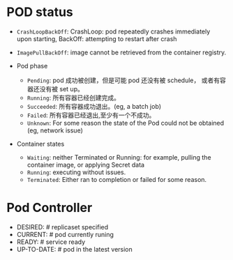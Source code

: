 # POD status

- `CrashLoopBackOff`: CrashLoop: pod repeatedly crashes immediately upon starting, BackOff: attempting to restart after crash
- `ImagePullBackOff`: image cannot be retrieved from the container registry.

- Pod phase

  - `Pending`: pod 成功被创建，但是可能 pod 还没有被 schedule， 或者有容器还没有被 set up。
  - `Running`: 所有容器已经创建完成。
  - `Succeeded`: 所有容器成功退出。(eg, a batch job)
  - `Failed`: 所有容器已经退出,至少有一个不成功。
  - `Unknown`: For some reason the state of the Pod could not be obtained (eg, network issue)

- Container states

  - `Waiting`: neither Terminated or Running: for example, pulling the container image, or applying Secret data
  - `Running`: executing without issues.
  - `Terminated`: Either ran to completion or failed for some reason.

# Pod Controller

- DESIRED: # replicaset specified
- CURRENT: # pod currently runing
- READY: # service ready
- UP-TO-DATE: # pod in the latest version
